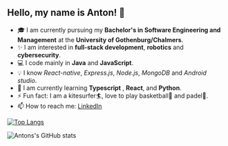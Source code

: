 
## Hello, my name is Anton! 👋



 -  🎓 I am currently pursuing my **Bachelor's in Software Engineering and Management** at the **University of Gothenburg/Chalmers**.
 -  ✨ I am interested in **full-stack development**, **robotics** and **cybersecurity**.
 -  :computer: I code mainly in **Java** and **JavaScript**.
 -  :bulb:  I know *React-native*, *Express.js*, *Node.js*, *MongoDB* and *Android studio*.
 -  🌱 I am currently learning **Typescript** , **React**, and **Python**. 
 -  ⚡ Fun fact: I am a kitesurfer:surfer:, love to play basketball:basketball: and padel:tennis:. 
 -  📫 How to reach me: [LinkedIn](https://www.linkedin.com/in/anton-golubenko-957a03212/)




[![Top Langs](https://github-readme-stats.vercel.app/api/top-langs/?username=d0nate110&layout=compact)](https://github.com/github-readme-stats)
  
  
  ![Antons's GitHub stats](https://github-readme-stats.vercel.app/api?username=d0nate110&show_icons=true&theme=default)



<!--
**d0nate110/d0nate110** is a ✨ _special_ ✨ repository because its `README.md` (this file) appears on your GitHub profile.

Here are some ideas to get you started:

- 🔭 I’m currently working on ...
- 🌱 I’m currently learning ...
- 👯 I’m looking to collaborate on ...
- 🤔 I’m looking for help with ...
- 💬 Ask me about ...
- 📫 How to reach me: ...
- 😄 Pronouns: ...
- ⚡ Fun fact: ...
-->
